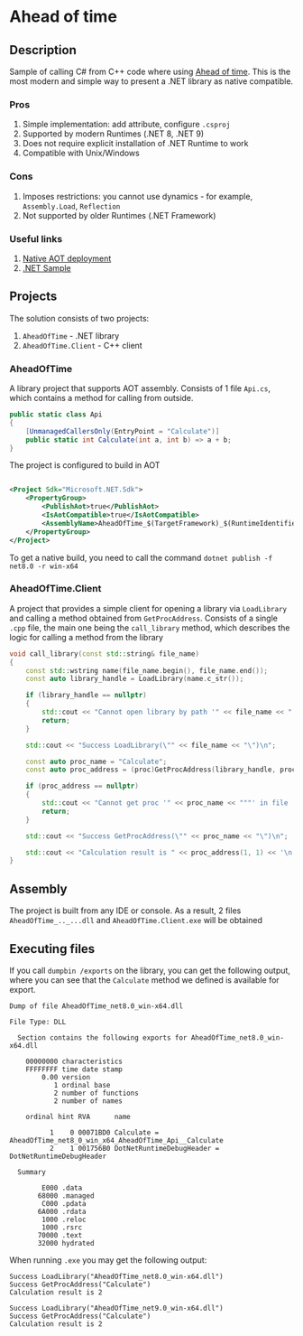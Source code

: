 # Ahead of time

## Description

Sample of calling C# from C++ code where
using [Ahead of time](https://learn.microsoft.com/en-us/dotnet/core/deploying/native-aot/?tabs=windows%2Cnet8).
This is the most modern and simple way to present a .NET library as native compatible.

### Pros

1. Simple implementation: add attribute, configure `.csproj`
2. Supported by modern Runtimes (.NET 8, .NET 9)
3. Does not require explicit installation of .NET Runtime to work
4. Compatible with Unix/Windows

### Cons

1. Imposes restrictions: you cannot use dynamics - for example, `Assembly.Load`, `Reflection`
2. Not supported by older Runtimes (.NET Framework)

### Useful links

1. [Native AOT deployment](https://learn.microsoft.com/en-us/dotnet/core/deploying/native-aot/?tabs=windows%2Cnet8)
2. [.NET Sample](https://github.com/dotnet/samples/tree/main/core/nativeaot)

## Projects

The solution consists of two projects:

1. `AheadOfTime` - .NET library
2. `AheadOfTime.Client` - C++ client

### AheadOfTime

A library project that supports AOT assembly.
Consists of 1 file `Api.cs`, which contains a method for calling from outside.

```csharp
public static class Api
{
    [UnmanagedCallersOnly(EntryPoint = "Calculate")]
    public static int Calculate(int a, int b) => a + b;
}
```

The project is configured to build in AOT

```xml

<Project Sdk="Microsoft.NET.Sdk">
    <PropertyGroup>
        <PublishAot>true</PublishAot>
        <IsAotCompatible>true</IsAotCompatible>
        <AssemblyName>AheadOfTime_$(TargetFramework)_$(RuntimeIdentifier)</AssemblyName>
    </PropertyGroup>
</Project>
```

To get a native build, you need to call the command `dotnet publish -f net8.0 -r win-x64`

### AheadOfTime.Client

A project that provides a simple client for opening a library via `LoadLibrary` and calling a method obtained from
`GetProcAddress`.
Consists of a single `.cpp` file, the main one being the `call_library` method, which describes the logic for calling a
method from the
library

```c++
void call_library(const std::string& file_name)
{
    const std::wstring name(file_name.begin(), file_name.end());
    const auto library_handle = LoadLibrary(name.c_str());

    if (library_handle == nullptr)
    {
        std::cout << "Cannot open library by path '" << file_name << "'\n";
        return;
    }

    std::cout << "Success LoadLibrary(\"" << file_name << "\")\n";

    const auto proc_name = "Calculate";
    const auto proc_address = (proc)GetProcAddress(library_handle, proc_name);

    if (proc_address == nullptr)
    {
        std::cout << "Cannot get proc '" << proc_name << """' in file '" << file_name << "'\n";
        return;
    }

    std::cout << "Success GetProcAddress(\"" << proc_name << "\")\n";

    std::cout << "Calculation result is " << proc_address(1, 1) << '\n';
}
```

## Assembly

The project is built from any IDE or console.
As a result, 2 files `AheadOfTime_.._...dll` and `AheadOfTime.Client.exe` will be obtained

## Executing files

If you call `dumpbin /exports` on the library, you can get the following output, where you can see that the `Calculate`
method we defined is available for export.

```dumpbin
Dump of file AheadOfTime_net8.0_win-x64.dll

File Type: DLL

  Section contains the following exports for AheadOfTime_net8.0_win-x64.dll

    00000000 characteristics
    FFFFFFFF time date stamp
        0.00 version
           1 ordinal base
           2 number of functions
           2 number of names

    ordinal hint RVA      name

          1    0 00071BD0 Calculate = AheadOfTime_net8_0_win_x64_AheadOfTime_Api__Calculate
          2    1 001756B0 DotNetRuntimeDebugHeader = DotNetRuntimeDebugHeader

  Summary

        E000 .data
       68000 .managed
        C000 .pdata
       6A000 .rdata
        1000 .reloc
        1000 .rsrc
       70000 .text
       32000 hydrated
```

When running `.exe` you may get the following output:

```console
Success LoadLibrary("AheadOfTime_net8.0_win-x64.dll")
Success GetProcAddress("Calculate")
Calculation result is 2

Success LoadLibrary("AheadOfTime_net9.0_win-x64.dll")
Success GetProcAddress("Calculate")
Calculation result is 2
```
